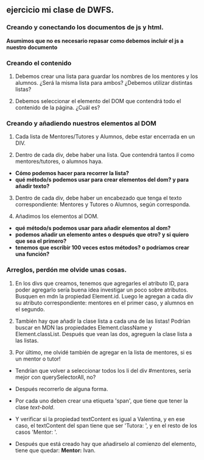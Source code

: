 ## ejercicio mi clase de DWFS.

### Creando y conectando los documentos de js y html.

**Asumimos que no es necesario repasar como debemos incluir el js a nuestro documento**

### Creando el contenido

1. Debemos crear una lista para guardar los nombres de los mentores y los alumnos.
¿Será la misma lista para ambos? ¿Debemos utilizar distintas listas?

2. Debemos seleccionar el elemento del DOM que contendrá todo el contenido de la página. ¿Cuál es?

### Creando y añadiendo nuestros elementos al DOM

1. Cada lista de Mentores/Tutores y Alumnos, debe estar encerrada en un DIV.

2. Dentro de cada div, debe haber una lista. Que contendrá tantos *li* como mentores/tutores, o alumnos haya.

- **Cómo podemos hacer para recorrer la lista?**
- **qué método/s podemos usar para crear elementos del dom? y para añadir texto?**

3. Dentro de cada div, debe haber un encabezado que tenga el texto correspondiente: Mentores y Tutores o Alumnos, según corresponda.

4. Añadimos los elementos al DOM.

- **qué método/s podemos usar para añadir elementos al dom?**
- **podemos añadir un elemento antes o después que otro? y si quiero que sea el primero?**
- **tenemos que escribir 100 veces estos métodos? o podríamos crear una función?**

### Arreglos, perdón me olvide unas cosas.

1. En los divs que creamos, tenemos que agregarles el atributo ID, para poder agregarlo sería buena idea investigar un poco sobre atributos. Busquen en mdn la propiedad Element.id. Luego le agregan a cada div su atributo correspondiente: mentores en el primer caso, y alumnos en el segundo.

2. También hay que añadir la clase lista a cada una de las listas! Podrían buscar en MDN las propiedades Element.className y Element.classList.
Después que vean las dos, agreguen la clase lista a las listas.

3. Por último, me olvidé también de agregar en la lista de mentores, si es un mentor o tutor! 

- Tendrían que volver a seleccionar todos los li del div #mentores, sería mejor con querySelectorAll, no?

- Después recorrerlo de alguna forma.

- Por cada uno deben crear una etiqueta 'span', que tiene que tener la clase *text-bold*.

- Y verificar si la propiedad textContent es igual a Valentina, y en ese caso, el textContent del span tiene que ser 'Tutora: ', y en el resto de los casos 'Mentor: '.

- Después que está creado hay que añadirselo al comienzo del elemento, tiene que quedar: **Mentor:** Ivan.
